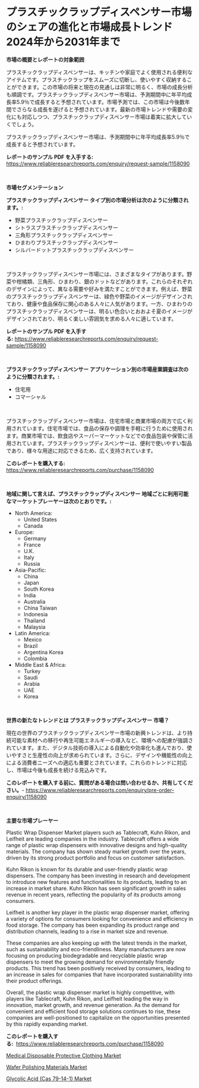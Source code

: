 <p><h1>プラスチックラップディスペンサー市場のシェアの進化と市場成長トレンド2024年から2031年まで</h1></p><p><strong>市場の概要とレポートの対象範囲</strong></p>
<p><p>プラスチックラップディスペンサーは、キッチンや家庭でよく使用される便利なアイテムです。プラスチックラップをスムーズに切断し、使いやすく収納することができます。この市場の将来と現在の見通しは非常に明るく、市場の成長分析も順調です。プラスチックラップディスペンサー市場は、予測期間中に年平均成長率5.9％で成長すると予想されています。市場予測では、この市場は今後数年間でさらなる成長を遂げると予想されています。最新の市場トレンドや需要の変化にも対応しつつ、プラスチックラップディスペンサー市場は着実に拡大していくでしょう。</p><p>プラスチックラップディスペンサー市場は、予測期間中に年平均成長率5.9％で成長すると予想されています。</p></p>
<p><strong>レポートのサンプル PDF を入手する:</strong> <a href="https://www.reliableresearchreports.com/enquiry/request-sample/1158090">https://www.reliableresearchreports.com/enquiry/request-sample/1158090</a></p>
<p>&nbsp;</p>
<p><strong>市場セグメンテーション</strong></p>
<p><strong>プラスチックラップディスペンサー タイプ別の市場分析は次のように分類されます。:</strong></p>
<p><ul><li>野菜プラスチックラップディスペンサー</li><li>シトラスプラスチックラップディスペンサー</li><li>三角形プラスチックラップディスペンサー</li><li>ひまわりプラスチックラップディスペンサー</li><li>シルバードットプラスチックラップディスペンサー</li></ul></p>
<p>&nbsp;</p>
<p><p>プラスチックラップディスペンサー市場には、さまざまなタイプがあります。野菜や柑橘類、三角形、ひまわり、銀のドットなどがあります。これらのそれぞれのデザインによって、異なる需要や好みを満たすことができます。例えば、野菜のプラスチックラップディスペンサーは、緑色や野菜のイメージがデザインされており、健康や食品保存に関心のある人々に人気があります。一方、ひまわりのプラスチックラップディスペンサーは、明るい色合いとおおよそ夏のイメージがデザインされており、明るく楽しい雰囲気を求める人々に適しています。</p></p>
<p><strong>レポートのサンプル PDF を入手する:</strong>&nbsp;<a href="https://www.reliableresearchreports.com/enquiry/request-sample/1158090">https://www.reliableresearchreports.com/enquiry/request-sample/1158090</a></p>
<p>&nbsp;</p>
<p><strong> プラスチックラップディスペンサー アプリケーション別の市場産業調査は次のように分類されます。:</strong></p>
<p><ul><li>住宅用</li><li>コマーシャル</li></ul></p>
<p>&nbsp;</p>
<p><p>プラスチックラップディスペンサー市場は、住宅市場と商業市場の両方で広く利用されています。住宅市場では、食品の保存や調理を手軽に行うために使用されます。商業市場では、飲食店やスーパーマーケットなどでの食品包装や保管に活用されています。プラスチックラップディスペンサーは、便利で使いやすい製品であり、様々な用途に対応できるため、広く支持されています。</p></p>
<p><strong>このレポートを購入する:</strong>&nbsp; <a href="https://www.reliableresearchreports.com/purchase/1158090">https://www.reliableresearchreports.com/purchase/1158090</a></p>
<p>&nbsp;</p>
<p><strong>地域に関して言えば、プラスチックラップディスペンサー 地域ごとに利用可能なマーケットプレーヤーは次のとおりです。:</strong></p>
<p><ul>
    <li>
        North America:
        <ul>
            <li>United States</li>
            <li>Canada</li>
        </ul>
    </li>
    <li>
        Europe:
        <ul>
            <li>Germany</li>
            <li>France</li>
            <li>U.K.</li>
            <li>Italy</li>
            <li>Russia</li>
        </ul>
    </li>
    <li>
        Asia-Pacific:
        <ul>
            <li>China</li>
            <li>Japan</li>
            <li>South Korea</li>
            <li>India</li>
            <li>Australia</li>
            <li>China Taiwan</li>
            <li>Indonesia</li>
            <li>Thailand</li>
            <li>Malaysia</li>
        </ul>
    </li>
    <li>
        Latin America:
        <ul>
            <li>Mexico</li>
            <li>Brazil</li>
            <li>Argentina Korea</li>
            <li>Colombia</li>
        </ul>
    </li>
    <li>
        Middle East & Africa:
        <ul>
            <li>Turkey</li>
            <li>Saudi</li>
            <li>Arabia</li>
            <li>UAE</li>
            <li>Korea</li>
        </ul>
    </li>
    </ul></p>
<p>&nbsp;</p>
<p><strong>世界の新たなトレンドとは プラスチックラップディスペンサー 市場？</strong></p>
<p><p>現在の世界のプラスチックラップディスペンサー市場の新興トレンドは、より持続可能な素材への移行や再生可能エネルギーの導入など、環境への配慮が強調されています。また、デジタル技術の導入による自動化や効率化も進んでおり、使いやすさと生産性の向上が求められています。さらに、デザインや機能性の向上による消費者ニーズへの適応も重要とされています。これらのトレンドに対応し、市場は今後も成長を続ける見込みです。</p></p>
<p><strong>このレポートを購入する前に、質問がある場合は問い合わせるか、共有してください。</strong>- <a href="https://www.reliableresearchreports.com/enquiry/pre-order-enquiry/1158090">https://www.reliableresearchreports.com/enquiry/pre-order-enquiry/1158090</a></p>
<p>&nbsp;</p>
<p><strong>主要な市場プレーヤー</strong></p>
<p><p>Plastic Wrap Dispenser Market players such as Tablecraft, Kuhn Rikon, and Leifheit are leading companies in the industry. Tablecraft offers a wide range of plastic wrap dispensers with innovative designs and high-quality materials. The company has shown steady market growth over the years, driven by its strong product portfolio and focus on customer satisfaction.</p><p>Kuhn Rikon is known for its durable and user-friendly plastic wrap dispensers. The company has been investing in research and development to introduce new features and functionalities to its products, leading to an increase in market share. Kuhn Rikon has seen significant growth in sales revenue in recent years, reflecting the popularity of its products among consumers.</p><p>Leifheit is another key player in the plastic wrap dispenser market, offering a variety of options for consumers looking for convenience and efficiency in food storage. The company has been expanding its product range and distribution channels, leading to a rise in market size and revenue.</p><p>These companies are also keeping up with the latest trends in the market, such as sustainability and eco-friendliness. Many manufacturers are now focusing on producing biodegradable and recyclable plastic wrap dispensers to meet the growing demand for environmentally friendly products. This trend has been positively received by consumers, leading to an increase in sales for companies that have incorporated sustainability into their product offerings.</p><p>Overall, the plastic wrap dispenser market is highly competitive, with players like Tablecraft, Kuhn Rikon, and Leifheit leading the way in innovation, market growth, and revenue generation. As the demand for convenient and efficient food storage solutions continues to rise, these companies are well-positioned to capitalize on the opportunities presented by this rapidly expanding market.</p></p>
<p><strong>このレポートを購入する:</strong>&nbsp;&nbsp;<a href="https://www.reliableresearchreports.com/purchase/1158090">https://www.reliableresearchreports.com/purchase/1158090</a></p>
<p><p><a href="https://view.publitas.com/reportprime-1/medical-disposable-protective-clothing-market-challenges-opportunities-and-growth-drivers-and-major-market-players-forecasted-for-period-from-2023-2030/">Medical Disposable Protective Clothing Market</a></p><p><a href="https://view.publitas.com/reportprime-1/wafer-polishing-materials-market-size-evaluating-its-market-trends-growth-and-projections-2023-2030/">Wafer Polishing Materials Market</a></p><p><a href="https://view.publitas.com/reportprime-1/glycolic-acid-cas-79-14-1-market-size-share-trends-analysis-report-by-application-regional-outlook-competitive-strategies-and-segment-forecasts-2023-2030/">Glycolic Acid (Cas 79-14-1) Market</a></p></p>